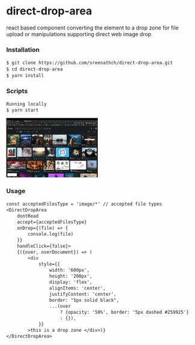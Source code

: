 # direct-drop-area
react based component converting the element to a drop zone for file upload or manipulations supporting direct web image drop

### Installation

```sh
$ git clone https://github.com/sreenathch/direct-drop-area.git
$ cd direct-drop-area
$ yarn install
```

### Scripts
```
Running locally
$ yarn start
```

![sample](./direct-drop-area.gif)

### Usage
```
const acceptedFilesType = 'image/*' // accepted file types
<DirectDropArea
    dontRead
    accept={acceptedFilesType}
    onDrop={(file) => {
        console.log(file)
    }}
    handleClick={false}>
    {({over, overDocument}) => (
        <div
            style={{
                width: '600px',
                height: '200px',
                display: 'flex',
                alignItems: 'center',
                justifyContent: 'center',
                border: "5px solid black",
                ...(over
                    ? {opacity: '50%', border: '5px dashed #259925'}
                    : {}),
            }}
        >this is a drop zone </div>)}
</DirectDropArea>
```
